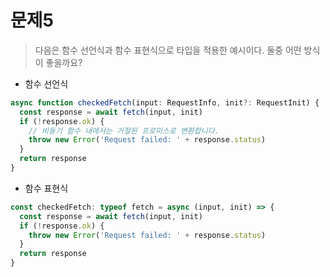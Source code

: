 
# 문제5
> 다음은 함수 선언식과 함수 표현식으로 타입을 적용한 예시이다. 둘중 어떤 방식이 좋을까요?


- 함수 선언식

```ts
async function checkedFetch(input: RequestInfo, init?: RequestInit) {
  const response = await fetch(input, init)
  if (!response.ok) {
    // 비동기 함수 내에서는 거절된 프로미스로 변환합니다.
    throw new Error('Request failed: ' + response.status)
  }
  return response
}

```


- 함수 표현식

```ts
const checkedFetch: typeof fetch = async (input, init) => {
  const response = await fetch(input, init)
  if (!response.ok) {
    throw new Error('Request failed: ' + response.status)
  }
  return response
}
```
